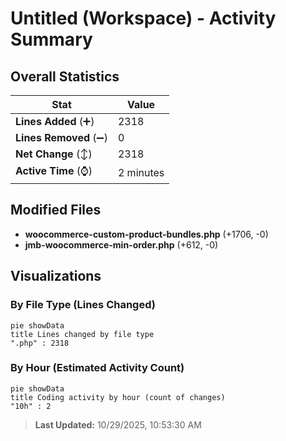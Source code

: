 # Untitled (Workspace) - Activity Summary 

## Overall Statistics

| Stat                   | Value                                                             |
| ---------------------- | ----------------------------------------------------------------- |
| **Lines Added** (➕)   | 2318                                          |
| **Lines Removed** (➖) | 0                                        |
| **Net Change** (↕)    | 2318                |
| **Active Time** (⌚)   | 2 minutes |


## Modified Files
- **woocommerce-custom-product-bundles.php** (+1706, -0)
- **jmb-woocommerce-min-order.php** (+612, -0)

## Visualizations

### By File Type (Lines Changed)

```mermaid
pie showData
title Lines changed by file type
".php" : 2318
```

### By Hour (Estimated Activity Count)

```mermaid
pie showData
title Coding activity by hour (count of changes)
"10h" : 2
```


> **Last Updated:** 10/29/2025, 10:53:30 AM
